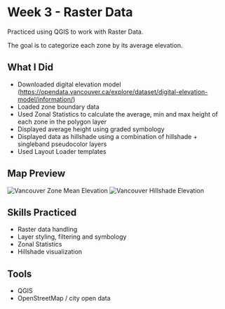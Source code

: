 # Week 3 - Raster Data

Practiced using QGIS to work with Raster Data. 

The goal is to categorize each zone by its average elevation.

## What I Did
- Downloaded digital elevation model (https://opendata.vancouver.ca/explore/dataset/digital-elevation-model/information/)
- Loaded zone boundary data
- Used Zonal Statistics to calculate the average, min and max height of each zone in the polygon layer
- Displayed average height using graded symbology
- Displayed data as hillshade using a combination of hillshade + singleband pseudocolor layers
- Used Layout Loader templates

## Map Preview
![Vancouver Zone Mean Elevation](print.png)
![Vancouver Hillshade Elevation](print_hill.png)

## Skills Practiced
- Raster data handling
- Layer styling, filtering and symbology
- Zonal Statistics
- Hillshade visualization

## Tools
- QGIS
- OpenStreetMap / city open data
